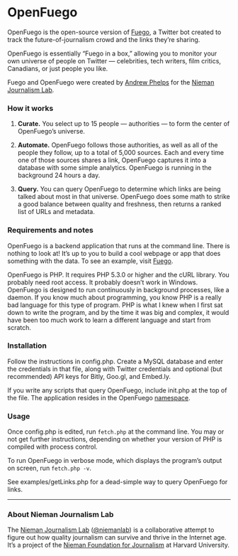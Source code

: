 # OpenFuego

OpenFuego is the open-source version of [Fuego](http://www.niemanlab.org/fuego), a Twitter bot created to track the future-of-journalism crowd and the links they’re sharing.

OpenFuego is essentially “Fuego in a box,” allowing you to monitor your own universe of people on Twitter — celebrities, tech writers, film critics, Canadians, or just people you like.

Fuego and OpenFuego were created by [Andrew Phelps](https://twitter.com/andrewphelps) for the [Nieman Journalism Lab](http://www.niemanlab.org/).

### How it works

1. __Curate.__ You select up to 15 people — authorities — to form the center of OpenFuego’s universe.

2. __Automate.__ OpenFuego follows those authorities, as well as all of the people they follow, up to a total of 5,000  sources. Each and every time one of those sources shares a link, OpenFuego captures it into a database with some simple analytics. OpenFuego is running in the background 24 hours a day.

3. __Query.__ You can query OpenFuego to determine which links are being talked about most in that universe. OpenFuego does some math to strike a good balance between quality and freshness, then returns a ranked list of URLs and metadata.

### Requirements and notes

OpenFuego is a backend application that runs at the command line. There is nothing to look at! It’s up to you to build a cool webpage or app that does something with the data. To see an example, visit [Fuego](http://www.niemanlab.org/fuego]).

OpenFuego is PHP. It requires PHP 5.3.0 or higher and the cURL library. You probably need root access. It probably doesn’t work in Windows. OpenFuego is designed to run continuously in background processes, like a daemon. If you know much about programming, you know PHP is a really bad language for this type of program. PHP is what I knew when I first sat down to write the program, and by the time it was big and complex, it would have been too much work to learn a different language and start from scratch.

### Installation

Follow the instructions in config.php. Create a MySQL database and enter the credentials in that file, along with Twitter credentials and optional (but recommended) API keys for Bitly, Goo.gl, and Embed.ly.

If you write any scripts that query OpenFuego, include init.php at the top of the file. The application resides in the OpenFuego [namespace](http://php.net/manual/en/language.namespaces.php).

### Usage

Once config.php is edited, run `fetch.php` at the command line. You may or not get further instructions, depending on whether your version of PHP is compiled with process control.

To run OpenFuego in verbose mode, which displays the program’s output on screen, run `fetch.php -v`.

See examples/getLinks.php for a dead-simple way to query OpenFuego for links.

---

### About Nieman Journalism Lab

The [Nieman Journalism Lab](http://www.niemanlab.org/) ([@niemanlab](https://twitter.com/niemanlab)) is a collaborative attempt to figure out how quality journalism can survive and thrive in the Internet age. It’s a project of the [Nieman Foundation for Journalism](http://www.nieman.harvard.edu) at Harvard University.